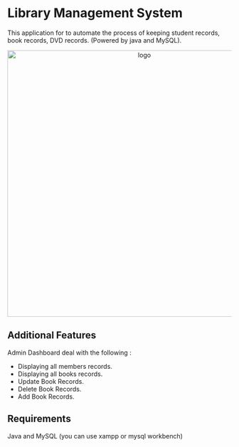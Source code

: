 # Library Management System
This application for to automate the process of keeping student records, book records, DVD records. (Powered by java and MySQL).
<p align="center">
<img src="https://github.com/Kawyanethma/LibraryManagementSystem/assets/92635894/ca10c92b-aecb-4c42-a799-6ff5a1e25794" width="600" alt="logo">
 <p/>

## Additional Features
Admin Dashboard deal with the following :

- Displaying all members records.
- Displaying all books records.
- Update Book Records.
- Delete Book Records.
- Add Book Records.

## Requirements
Java and MySQL (you can use xampp or mysql workbench)
